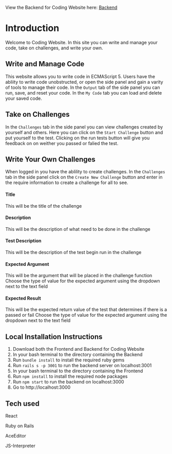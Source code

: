 View the Backend for Coding Website here: [Backend](https://github.com/MarvinClerge/Coding-Website-Backend)

# Introduction
Welcome to Coding Website. In this site you can write and manage your code, take on challenges, and write your own.

## Write and Manage Code
This website allows you to write code in ECMAScript 5. Users have the abliity to write code unobstructed, or open the side panel and gain a varity of tools to manage their code. In the `Output` tab of the side panel you can run, save, and reset your code. In the `My Code` tab you can load and delete your saved code.

## Take on Challenges
In the `Challenges` tab in the side panel you can view challenges created by yourself and others. Here you can click on the `Start Challenge` button and put yourself to the test. Clicking on the run tests button will give you feedback on on weither you passed or falied the test.

## Write Your Own Challenges
When logged in you have the ablility to create challenges. In the `Challenges` tab in the side panel click on the `Create New Challenge` button and enter in the require information to create a challenge for all to see.
#### Title
This will be the title of the challenge
#### Description
This will be the description of what need to be done in the challenge
#### Test Description
This will be the description of the test begin run in the challenge
#### Expected Argument
This will be the argument that will be placed in the challenge function
Choose the type of value for the expected argument using the dropdown next to the text field
#### Expected Result
This will be the expected return value of the test that determines if there is a passed or fail
Choose the type of value for the expected argument using the dropdown next to the text field

## Local Installation Instructions
1. Download both the Frontend and Backend for Coding Website
2. In your bash terminal to the directory containing the Backend
3. Run `bundle install` to install the required ruby gems
4. Run `rails s -p 3001` to run the backend server on localhost:3001
5. In your bash terminal to the directory containing the Frontend
6. Run `npm install` to install the required node packages
7. Run `npm start` to run the backend on localhost:3000
8. Go to http://localhost:3000

## Tech used
React

Ruby on Rails

AceEditor

JS-Interpreter
